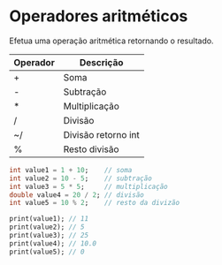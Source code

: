 # Operadores aritméticos

Efetua uma operação aritmética retornando o resultado.

| Operador | Descrição |
| -------- | --------- |
| + | Soma |
| - | Subtração |
| * | Multiplicação |
| / | Divisão |
| ~/ | Divisão retorno int |
| % | Resto divisão |

```dart
int value1 = 1 + 10;    // soma
int value2 = 10 - 5;    // subtração
int value3 = 5 * 5;     // multiplicação
double value4 = 20 / 2; // divisão
int value5 = 10 % 2;    // resto da divizão

print(value1); // 11
print(value2); // 5
print(value3); // 25
print(value4); // 10.0
print(value5); // 0
```
